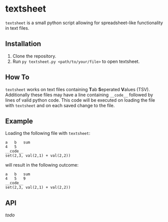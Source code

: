 # textsheet

`textsheet` is a small python script allowing for spreadsheet-like functionality in text files.

## Installation

1. Clone the repository.
2. Run `py textsheet.py <path/to/your/file>` to open textsheet.

## How To

`textsheet` works on text files containing **T**ab **S**eperated **V**alues (TSV).
Additionally these files may have a line containing `__code__` followed by lines of valid python code.
This code will be executed on loading the file with `textsheet` and on each saved change to the file.

## Example

Loading the following file with `textsheet`:
```
a	b	sum
4	5
__code__
set(2,3, val(2,1) + val(2,2))
```
will result in the following outcome:
```
a	b	sum
4	5	9
__code__
set(2,3, val(2,1) + val(2,2))
```

## API

*todo*
